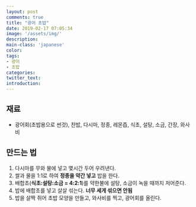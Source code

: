 ```yaml
---
layout: post
comments: true
title: "광어 초밥"
date: 2019-02-17 07:05:34
image: '/assets/img/'
description:
main-class: 'japanese'
color:
tags:
- 광어
- 초밥
categories:
twitter_text:
introduction:
---
```


## 재료

- 광어회(초밥용으로 썬것), 찬밥, 다시마, 정종, 레몬즙, 식초, 설탕, 소금, 간장, 와사비

## 만드는 법

1. 다시마를 무와 물에 넣고 몇시간 두어 우려낸다.
2. 쌀과 물을 1:1로 하여 **정종을 약간 넣고** 밥을 한다.
3. 배합초(**식초:설탕:소금 = 4:2:1**)를 약한불에 설탕, 소금이 녹을 때까지 저어준다.
4. 밥에 배합초를 넣고 살살 섞는다. **너무 세게 섞으면 안됨**
5. 밥을 살짝 쥐어 초밥 모양을 만들고, 와사비를 찍고, 광어회를 올린다.